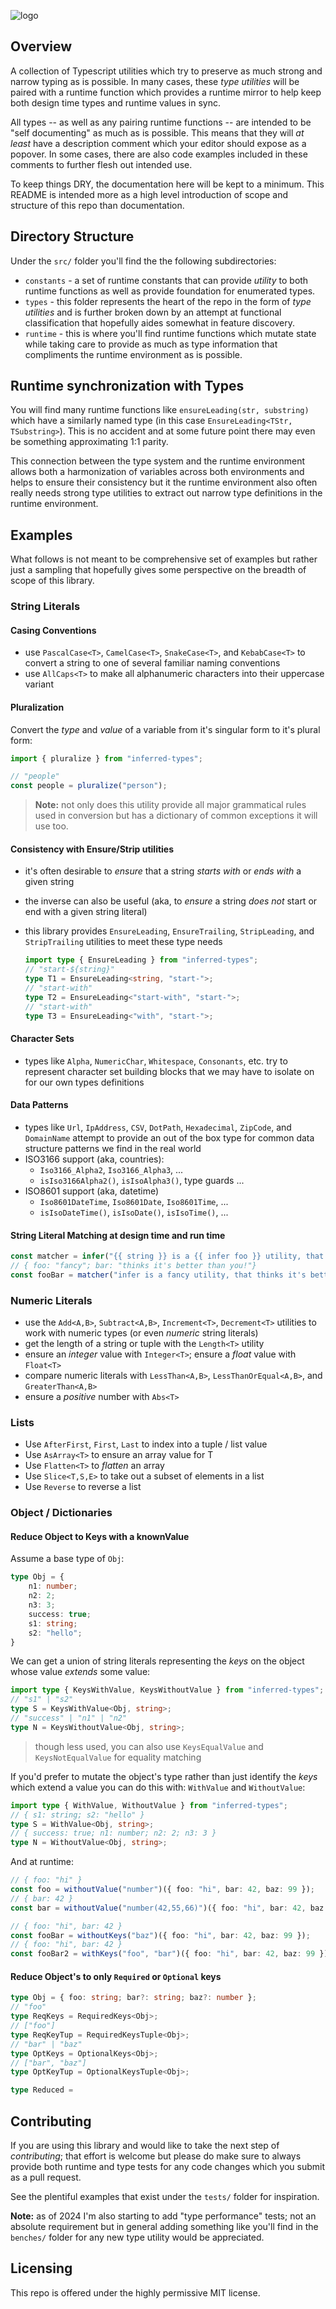 
![logo](./inferred-types.png)

## Overview

A collection of Typescript utilities which try to preserve as much strong and narrow typing as is possible. In many cases, these _type utilities_ will be paired with a runtime function which provides a runtime mirror to help keep both design time types and runtime values in sync.

All types -- as well as any pairing runtime functions -- are intended to be "self documenting" as much as is possible. This means that they will _at least_ have a description comment which your editor should expose as a popover. In some cases, there are also code examples included in these comments to further flesh out intended use.

To keep things DRY, the documentation here will be kept to a minimum. This README is intended more as a high level introduction of scope and structure of this repo than documentation.

## Directory Structure

Under the `src/` folder you'll find the the following subdirectories:

- `constants` - a set of runtime constants that can provide _utility_ to both runtime functions as well as provide foundation for enumerated types.
- `types` - this folder represents the heart of the repo in the form of _type utilities_ and is further broken down by an attempt at functional classification that hopefully aides somewhat in feature discovery.
- `runtime` - this is where you'll find runtime functions which mutate state while taking care to provide as much as type information that compliments the runtime environment as is possible.

## Runtime synchronization with Types

You will find many runtime functions like `ensureLeading(str, substring)` which have a similarly named type (in this case `EnsureLeading<TStr, TSubstring>`). This is no accident and at some future point there may even be something approximating 1:1 parity.

This connection between the type system and the runtime environment allows both a harmonization of variables across both environments and helps to ensure their consistency but it the runtime environment also often really needs strong type utilities to extract out narrow type definitions in the runtime environment.

## Examples

What follows is not meant to be comprehensive set of examples but rather just a sampling that hopefully gives some perspective on the breadth of scope of this library.

### String Literals

#### Casing Conventions

- use `PascalCase<T>`, `CamelCase<T>`, `SnakeCase<T>`, and `KebabCase<T>` to convert a string to one of several familiar naming conventions
- use `AllCaps<T>` to make all alphanumeric characters into their uppercase variant

#### Pluralization

Convert the _type_ and _value_ of a variable from it's singular form to it's plural form:

```ts
import { pluralize } from "inferred-types";

// "people"
const people = pluralize("person");
```

> **Note:** not only does this utility provide all major grammatical rules used in conversion but has a dictionary of common exceptions it will use too.

#### Consistency with Ensure/Strip utilities

- it's often desirable to _ensure_ that a string _starts with_ or _ends with_ a given string
- the inverse can also be useful (aka, to _ensure_ a string _does not_ start or end with a given string literal)
- this library provides `EnsureLeading`, `EnsureTrailing`, `StripLeading`, and `StripTrailing` utilities to meet these type needs

  ```ts
  import type { EnsureLeading } from "inferred-types";
  // "start-${string}"
  type T1 = EnsureLeading<string, "start-">;
  // "start-with"
  type T2 = EnsureLeading<"start-with", "start-">;
  // "start-with"
  type T3 = EnsureLeading<"with", "start-">;
  ```

#### Character Sets

- types like `Alpha`, `NumericChar`, `Whitespace`, `Consonants`, etc. try to represent character set building blocks that we may have to isolate on for our own types definitions

#### Data Patterns

- types like `Url`, `IpAddress`, `CSV`, `DotPath`, `Hexadecimal`, `ZipCode`, and `DomainName` attempt to provide an out of the box type for common data structure patterns we find in the real world
- ISO3166 support (aka, countries):
  - `Iso3166_Alpha2`, `Iso3166_Alpha3`, ...
  - `isIso3166Alpha2()`, `isIsoAlpha3()`, type guards ...
- ISO8601 support (aka, datetime)
  - `Iso8601DateTime`, `Iso8601Date`, `Iso8601Time`, ...
  - `isIsoDateTime()`, `isIsoDate()`, `isIsoTime()`, ...

#### String Literal Matching at design time and run time

```ts
const matcher = infer("{{ string }} is a {{ infer foo }} utility, that {{ infer bar }}");
// { foo: "fancy"; bar: "thinks it's better than you!"}
const fooBar = matcher("infer is a fancy utility, that thinks it's better than you!")
```

### Numeric Literals

- use the `Add<A,B>`, `Subtract<A,B>`, `Increment<T>`, `Decrement<T>` utilities to work with numeric types (or even _numeric_ string literals)
- get the length of a string or tuple with the `Length<T>` utility
- ensure an _integer_ value with `Integer<T>`; ensure a _float_ value with `Float<T>`
- compare numeric literals with `LessThan<A,B>`, `LessThanOrEqual<A,B>`, and `GreaterThan<A,B>`
- ensure a _positive_ number with `Abs<T>`

### Lists

- Use `AfterFirst`, `First`, `Last` to index into a tuple / list value
- Use `AsArray<T>` to ensure an array value for T
- Use `Flatten<T>` to _flatten_ an array
- Use `Slice<T,S,E>` to take out a subset of elements in a list
- Use `Reverse` to reverse a list

### Object / Dictionaries

#### Reduce Object to Keys with a knownValue

  Assume a base type of `Obj`:

  ```ts
  type Obj = {
      n1: number;
      n2: 2;
      n3: 3;
      success: true;
      s1: string;
      s2: "hello";
  }
  ```

  We can get a union of string literals representing the _keys_ on the object whose value _extends_ some value:

  ```ts
  import type { KeysWithValue, KeysWithoutValue } from "inferred-types";
  // "s1" | "s2"
  type S = KeysWithValue<Obj, string>;
  // "success" | "n1" | "n2"
  type N = KeysWithoutValue<Obj, string>;
  ```

  > though less used, you can also use `KeysEqualValue` and `KeysNotEqualValue` for equality matching

  If you'd prefer to mutate the object's type rather than just identify the _keys_ which extend a value you can do this with: `WithValue` and `WithoutValue`:

   ```ts
   import type { WithValue, WithoutValue } from "inferred-types";
   // { s1: string; s2: "hello" }
   type S = WithValue<Obj, string>;
   // { success: true; n1: number; n2: 2; n3: 3 }
   type N = WithoutValue<Obj, string>;
   ```

  And at runtime:

  ```ts
  // { foo: "hi" }
  const foo = withoutValue("number")({ foo: "hi", bar: 42, baz: 99 });
  // { bar: 42 }
  const bar = withoutValue("number(42,55,66)")({ foo: "hi", bar: 42, baz: 99 });

  // { foo: "hi", bar: 42 }
  const fooBar = withoutKeys("baz")({ foo: "hi", bar: 42, baz: 99 });
  // { foo: "hi", bar: 42 }
  const fooBar2 = withKeys("foo", "bar")({ foo: "hi", bar: 42, baz: 99 })
  ```

#### Reduce Object's to only `Required` or `Optional` keys

```ts
type Obj = { foo: string; bar?: string; baz?: number };
// "foo"
type ReqKeys = RequiredKeys<Obj>;
// ["foo"]
type ReqKeyTup = RequiredKeysTuple<Obj>;
// "bar" | "baz"
type OptKeys = OptionalKeys<Obj>;
// ["bar", "baz"]
type OptKeyTup = OptionalKeysTuple<Obj>;

type Reduced =

```

## Contributing

If you are using this library and would like to take the next step of _contributing_; that effort is welcome but please do make sure to always provide both runtime and type tests for any code changes which you submit as a pull request.

See the plentiful examples that exist under the `tests/` folder for inspiration.

**Note:** as of 2024 I'm also starting to add "type performance" tests; not an absolute requirement but in general adding something like you'll find in the `benches/` folder for any new type utility would be appreciated.

## Licensing

This repo is offered under the highly permissive MIT license.
